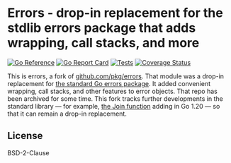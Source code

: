 # Errors - drop-in replacement for the stdlib errors package that adds wrapping, call stacks, and more

[![Go Reference](https://pkg.go.dev/badge/github.com/bobg/errors.svg)](https://pkg.go.dev/github.com/bobg/errors)
[![Go Report Card](https://goreportcard.com/badge/github.com/bobg/errors)](https://goreportcard.com/report/github.com/bobg/errors)
[![Tests](https://github.com/bobg/errors/actions/workflows/go.yml/badge.svg)](https://github.com/bobg/errors/actions/workflows/go.yml)
[![Coverage Status](https://coveralls.io/repos/github/bobg/errors/badge.svg?branch=master)](https://coveralls.io/github/bobg/errors?branch=master)

This is errors,
a fork of [github.com/pkg/errors](https://github.com/pkg/errors).
That module was a drop-in replacement for [the standard Go errors package](https://pkg.go.dev/errors).
It added convenient wrapping,
call stacks,
and other features to error objects.
That repo has been archived for some time.
This fork tracks further developments in the standard library —
for example, [the Join function](https://pkg.go.dev/errors#Join) adding in Go 1.20 —
so that it can remain a drop-in replacement.

## License

BSD-2-Clause
